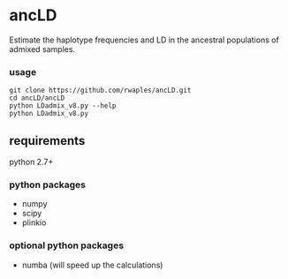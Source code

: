 # ancLD
Estimate the haplotype frequencies and LD in the ancestral populations of admixed samples.

### usage
```
git clone https://github.com/rwaples/ancLD.git
cd ancLD/ancLD
python LDadmix_v8.py --help
python LDadmix_v8.py
```

## requirements
python 2.7+
### python packages
 - numpy
 - scipy
 - plinkio
### optional python packages
 - numba (will speed up the calculations)
